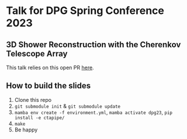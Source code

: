 # Talk for DPG Spring Conference 2023

## 3D Shower Reconstruction with the Cherenkov Telescope Array

This talk relies on this open PR [here](https://github.com/cta-observatory/ctapipe/pull/1996).

## How to build the slides

1. Clone this repo
2. ``git submodule init`` & ``git submodule update``
3. ``mamba env create -f environment.yml``, ``mamba activate dpg23``, `pip install -e ctapipe/`
4. ``make``
5. Be happy

